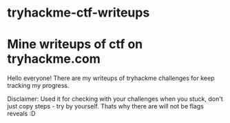 # tryhackme-ctf-writeups
# Mine writeups of ctf on tryhackme.com
Hello everyone! There are my writeups of tryhackme challenges for keep tracking my progress.

Disclaimer: Used it for checking with your challenges when you stuck, don't just copy steps - try by yourself. Thats why there are will not be flags reveals :D
